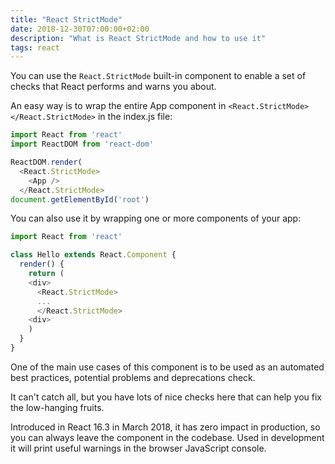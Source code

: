 ```yaml
---
title: "React StrictMode"
date: 2018-12-30T07:00:00+02:00
description: "What is React StrictMode and how to use it"
tags: react
---
```


You can use the `React.StrictMode` built-in component to enable a set of checks that React performs and warns you about.

An easy way is to wrap the entire App component in `<React.StrictMode></React.StrictMode>` in the index.js file:

```js
import React from 'react'
import ReactDOM from 'react-dom'

ReactDOM.render(
  <React.StrictMode>
    <App />
  </React.StrictMode>
document.getElementById('root')
```

You can also use it by wrapping one or more components of your app:

```js
import React from 'react'

class Hello extends React.Component {
  render() {
    return (
    <div>
      <React.StrictMode>
      ...
      </React.StrictMode>
    <div>
    )
  }
}
```

One of the main use cases of this component is to be used as an automated best practices, potential problems and deprecations check.

It can't catch all, but you have lots of nice checks here that can help you fix the low-hanging fruits.

Introduced in React 16.3 in March 2018, it has zero impact in production, so you can always leave the component in the codebase. Used in development it will print useful warnings in the browser JavaScript console.